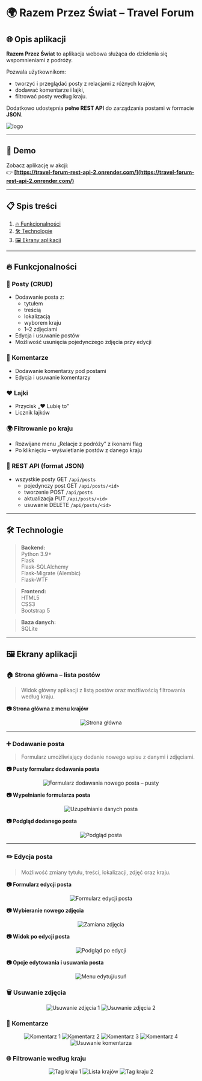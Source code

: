 # 🌍 Razem Przez Świat – Travel Forum

## 🌐 Opis aplikacji

**Razem Przez Świat** to aplikacja webowa służąca do dzielenia się wspomnieniami z podróży.

Pozwala użytkownikom:
- tworzyć i przeglądać posty z relacjami z różnych krajów,
- dodawać komentarze i lajki,
- filtrować posty według kraju.

Dodatkowo udostępnia **pełne REST API** do zarządzania postami w formacie **JSON**.

![logo](screenshots/logo1.png)

---

## 🚀 Demo

Zobacz aplikację w akcji:  
👉 **[https://travel-forum-rest-api-2.onrender.com/](https://travel-forum-rest-api-2.onrender.com/)**

---

## 📋 Spis treści

1. [🔥 Funkcjonalności](#-funkcjonalności)  
2. [🛠 Technologie](#-technologie)  
3. [🖼️ Ekrany aplikacji](#-ekrany-aplikacji)

---

## 🔥 Funkcjonalności

### 📝 Posty (CRUD)
- Dodawanie posta z:
  - tytułem
  - treścią
  - lokalizacją
  - wyborem kraju
  - 1–2 zdjęciami
- Edycja i usuwanie postów
- Możliwość usunięcia pojedynczego zdjęcia przy edycji

### 💬 Komentarze
- Dodawanie komentarzy pod postami
- Edycja i usuwanie komentarzy

### ❤️ Lajki
- Przycisk „❤️ Lubię to”
- Licznik lajków

### 🌍 Filtrowanie po kraju
- Rozwijane menu „Relacje z podróży” z ikonami flag
- Po kliknięciu – wyświetlanie postów z danego kraju

### 🔄 REST API (format JSON)
- wszystkie posty GET `/api/posts`  
  - pojedynczy post GET `/api/posts/<id>`  
  - tworzenie POST `/api/posts`  
  - aktualizacja PUT `/api/posts/<id>`  
  - usuwanie DELETE `/api/posts/<id>` 

---

## 🛠 Technologie

> **Backend:**  
> Python 3.9+  
> Flask  
> Flask-SQLAlchemy  
> Flask-Migrate (Alembic)  
> Flask-WTF  

> **Frontend:**  
> HTML5  
> CSS3  
> Bootstrap 5  

> **Baza danych:**  
> SQLite

---

## 🖼️ Ekrany aplikacji

### 🏠 Strona główna – lista postów

> Widok główny aplikacji z listą postów oraz możliwością filtrowania według kraju.

**📷 Strona główna z menu krajów**
<p align="center">
  <img src="screenshots/home-page3.png" alt="Strona główna">
</p>

---

### ➕ Dodawanie posta

> Formularz umożliwiający dodanie nowego wpisu z danymi i zdjęciami.

**📷 Pusty formularz dodawania posta**
<p align="center">
  <img src="screenshots/add-post.png" alt="Formularz dodawania nowego posta – pusty">
</p>

**📷 Wypełnianie formularza posta**
<p align="center">
  <img src="screenshots/add-post2.png" alt="Uzupełnianie danych posta">
</p>

**📷 Podgląd dodanego posta**
<p align="center">
  <img src="screenshots/add-post3.png" alt="Podgląd posta">
</p>

---

### ✏️ Edycja posta

> Możliwość zmiany tytułu, treści, lokalizacji, zdjęć oraz kraju.

**📷 Formularz edycji posta**
<p align="center">
  <img src="screenshots/edit-post1.png" alt="Formularz edycji posta">
</p>

**📷 Wybieranie nowego zdjęcia**
<p align="center">
  <img src="screenshots/edit-post3.png" alt="Zamiana zdjęcia">
</p>

**📷 Widok po edycji posta**
<p align="center">
  <img src="screenshots/edit-post2.png" alt="Podgląd po edycji">
</p>

**📷 Opcje edytowania i usuwania posta**
<p align="center">
  <img src="screenshots/edit-post4.png" alt="Menu edytuj/usuń">
</p>


### 🗑️ Usuwanie zdjęcia

<p align="center">
  <img src="screenshots/delete-photo.png" alt="Usuwanie zdjęcia 1">
  <img src="screenshots/delete-photo2.png" alt="Usuwanie zdjęcia 2">
</p>

### 💬 Komentarze

<p align="center">
  <img src="screenshots/add-comment.png" alt="Komentarz 1">
  <img src="screenshots/add-comment2.png" alt="Komentarz 2">
  <img src="screenshots/add-comment3.png" alt="Komentarz 3">
  <img src="screenshots/add-comment4.png" alt="Komentarz 4">
  <img src="screenshots/delete-comment.png" alt="Usuwanie komentarza">
</p>

### 🌐 Filtrowanie według kraju

<p align="center">
  <img src="screenshots/tag.png" alt="Tag kraju 1">
  <img src="screenshots/list.png" alt="Lista krajów">
  <img src="screenshots/tag3.png" alt="Tag kraju 2">
</p>



